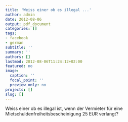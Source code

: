 ```yaml
---
title: 'Weiss einer ob es illegal ...'
author: admin
date: 2012-08-06
output: pdf_document
categories: []
tags:
- facebook
- german
subtitle: ''
summary: ''
authors: []
lastmod: 2012-08-06T11:24:12+02:00
featured: no
image:
  caption: ''
  focal_point: ''
  preview_only: no
projects: []
slug: []
---
```

Weiss einer ob es illegal ist, wenn der Vermieter für eine Mietschuldenfreiheitsbescheinigung 25 EUR verlangt?

